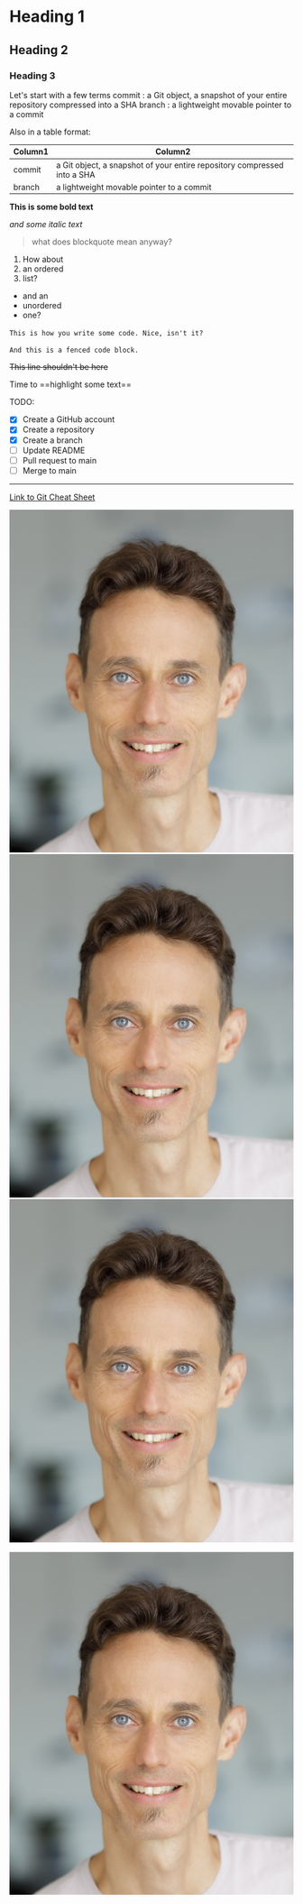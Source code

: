 # Heading 1
## Heading 2
### Heading 3

Let's start with a few terms
commit
: a Git object, a snapshot of your entire repository compressed into a SHA
branch
: a lightweight movable pointer to a commit

Also in a table format:

| Column1 | Column2 |
| ----------- | ----------- |
| commit | a Git object, a snapshot of your entire repository compressed into a SHA |
| branch | a lightweight movable pointer to a commit |

**This is some bold text**

*and some italic text*

> what does blockquote mean anyway?

1. How about
2. an ordered
3. list?

- and an
- unordered
- one?

`This is how you write some code.
Nice, isn't it?`

```
And this is a fenced code block.
```

~~This line shouldn't be here~~

Time to ==highlight some text==

TODO:
- [x] Create a GitHub account
- [x] Create a repository
- [x] Create a branch
- [ ] Update README
- [ ] Pull request to main
- [ ] Merge to main

---

[Link to Git Cheat Sheet](https://education.github.com/git-cheat-sheet-education.pdf)

<img src="Gal_Novik.png" alt="Gal1"/> <img src="Gal_Novik.png" alt="Gal2"/> <img src="Gal_Novik.png" alt="Gal3"/>
<br>

![This is Gal Novik](Gal_Novik.png) 


